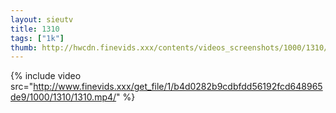 ```yaml
--- 
layout: sieutv
title: 1310
tags: ["1k"]
thumb: http://hwcdn.finevids.xxx/contents/videos_screenshots/1000/1310/preview.mp4.jpg
---
```

{% include video src="http://www.finevids.xxx/get_file/1/b4d0282b9cdbfdd56192fcd648965de9/1000/1310/1310.mp4/" %} 
